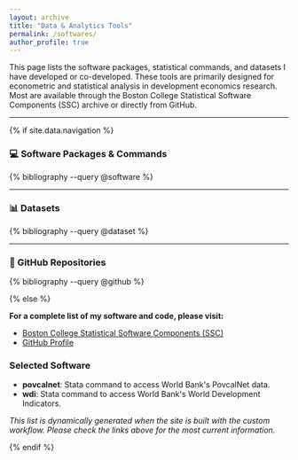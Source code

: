 ```yaml
---
layout: archive
title: "Data & Analytics Tools"
permalink: /softwares/
author_profile: true
---
```


This page lists the software packages, statistical commands, and datasets I have developed or co-developed. These tools are primarily designed for econometric and statistical analysis in development economics research. Most are available through the Boston College Statistical Software Components (SSC) archive or directly from GitHub.

---

{% if site.data.navigation %}
<!-- Jekyll Scholar is available in CI builds -->

### 💻 Software Packages & Commands

{% bibliography --query @software %}

---

### 📊 Datasets

{% bibliography --query @dataset %}

---

### 🐙 GitHub Repositories

{% bibliography --query @github %}

{% else %}
<!-- Static fallback for GitHub Pages build -->

**For a complete list of my software and code, please visit:**

- [Boston College Statistical Software Components (SSC)](https://ideas.repec.org/e/pwa88.html)
- [GitHub Profile](https://github.com/jpazvd)

### Selected Software

- **povcalnet**: Stata command to access World Bank's PovcalNet data.
- **wdi**: Stata command to access World Bank's World Development Indicators.

*This list is dynamically generated when the site is built with the custom workflow. Please check the links above for the most current information.*

{% endif %}
 
 
 
 